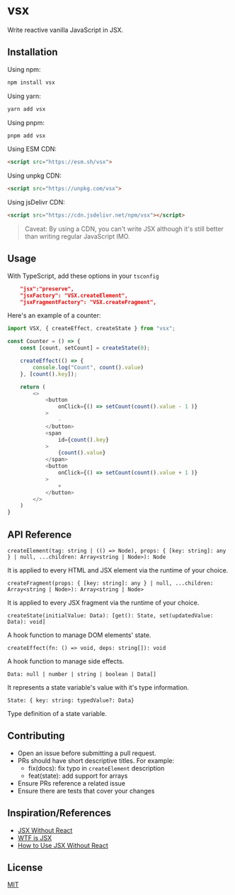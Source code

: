 # vsx

Write reactive vanilla JavaScript in JSX.

## Installation

Using npm:
```javascript
npm install vsx
```

Using yarn:
```javascript
yarn add vsx
```

Using pnpm:
```javascript
pnpm add vsx
```

Using ESM CDN:
```html
<script src="https://esm.sh/vsx">
```

Using unpkg CDN:
```html
<script src="https://unpkg.com/vsx">
```

Using jsDelivr CDN:
```html
<script src="https://cdn.jsdelivr.net/npm/vsx"></script>
```

> Caveat: By using a CDN, you can't write JSX although it's still better than writing regular JavaScript IMO.

## Usage

With TypeScript, add these options in your `tsconfig`

```json
    "jsx":"preserve",
    "jsxFactory": "VSX.createElement",
    "jsxFragmentFactory": "VSX.createFragment",
```

Here's an example of a counter:

```javascript
import VSX, { createEffect, createState } from "vsx";

const Counter = () => {
    const [count, setCount] = createState(0);

    createEffect(() => {
        console.log("Count", count().value)
    }, [count().key]);

    return (
        <>
            <button
                onClick={() => setCount(count().value - 1 )}
            >
                -
            </button>
            <span
                id={count().key}
            >
                {count().value}
            </span>
            <button
                onClick={() => setCount(count().value + 1 )}
            >
                +
            </button>
        </>
    )
}

```

## API Reference

`createElement(tag: string | (() => Node), props: { [key: string]: any } | null, ...children: Array<string | Node>): Node`

It is applied to every HTML and JSX element via the runtime of your choice.

`createFragment(props: { [key: string]: any } | null, ...children: Array<string | Node>): Array<string | Node>`

It is applied to every JSX fragment via the runtime of your choice.

`createState(initialValue: Data): [get(): State, set(updatedValue: Data): void]`

A hook function to manage DOM elements' state.

`createEffect(fn: () => void, deps: string[]): void`

A hook function to manage side effects.

`Data: null | number | string | boolean | Data[]`

It represents a state variable's value with it's type information.

`State: { key: string: typedValue?: Data}`

Type definition of a state variable.

## Contributing

- Open an issue before submitting a pull request.
- PRs should have short descriptive titles. For example:
    - fix(docs): fix typo in `createElement` description
    - feat(state): add support for arrays
- Ensure PRs reference a related issue
- Ensure there are tests that cover your changes

## Inspiration/References

- [JSX Without React](https://blog.stchur.com/jsx-without-react/)
- [WTF is JSX](https://web.archive.org/web/20170918095722/https://jasonformat.com/wtf-is-jsx/)
- [How to Use JSX Without React](https://betterprogramming.pub/how-to-use-jsx-without-react-21d23346e5dc)

## License

[MIT](https://github.com/ayushmxn/vsx/blob/main/.github/LICENSE)
